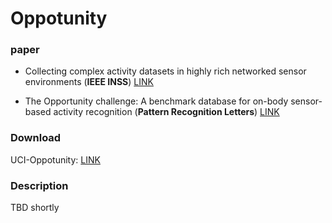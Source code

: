 # Oppotunity

### paper

- <a name="op1"></a> Collecting complex activity datasets in highly rich networked sensor environments  (**IEEE INSS**) [LINK](https://ieeexplore.ieee.org/document/5573462)

- <a name="op2"></a> The Opportunity challenge: A benchmark database for on-body sensor-based activity recognition  (**Pattern Recognition Letters**) [LINK](https://www.sciencedirect.com/science/article/pii/S0167865512004205?casa_token=xMpPeCj0-yEAAAAA:PswT1LI5MOoErYWI9JbV9maU1Ve4I3rw3DwOcMdenhIYKrGslqS17KCzPRYGNcAdfXAUYKwF7A)

### Download

UCI-Oppotunity: [LINK](https://archive.ics.uci.edu/ml/datasets/opportunity+activity+recognition)

### Description

TBD shortly
